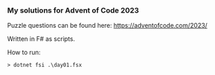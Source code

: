 ### My solutions for Advent of Code 2023

Puzzle questions can be found here: https://adventofcode.com/2023/

Written in F# as scripts.

How to run:
```console
> dotnet fsi .\day01.fsx
```